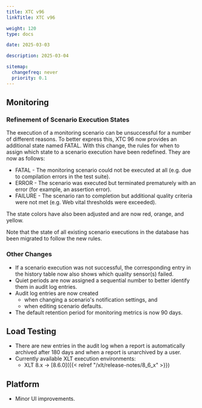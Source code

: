 ```yaml
---
title: XTC v96
linkTitle: XTC v96

weight: 120
type: docs

date: 2025-03-03

description: 2025-03-04

sitemap:
  changefreq: never
  priority: 0.1
---
```


## Monitoring

### Refinement of Scenario Execution States

The execution of a monitoring scenario can be unsuccessful for a number of different reasons. To better express this, XTC 96 now provides an additional state named FATAL. With this change, the rules for when to assign which state to a scenario execution have been redefined. They are now as follows:

* FATAL - The monitoring scenario could not be executed at all (e.g. due to compilation errors in the test suite).
* ERROR - The scenario was executed but terminated prematurely with an error (for example, an assertion error).
* FAILURE - The scenario ran to completion but additional quality criteria were not met (e.g. Web vital thresholds were exceeded).

The state colors have also been adjusted and are now red, orange, and yellow.

Note that the state of all existing scenario executions in the database has been migrated to follow the new rules.
 
### Other Changes

* If a scenario execution was not successful, the corresponding entry in the history table now also shows which quality sensor(s) failed.
* Quiet periods are now assigned a sequential number to better identify them in audit log entries.
* Audit log entries are now created 
    * when changing a scenario's notification settings, and
    * when editing scenario defaults.
* The default retention period for monitoring metrics is now 90 days.


## Load Testing

* There are new entries in the audit log when a report is automatically archived after 180 days and when a report is unarchived by a user.
* Currently available XLT execution environments:
    * XLT 8.x → [8.6.0]({{< relref "/xlt/release-notes/8_6_x" >}})


## Platform

* Minor UI improvements.
